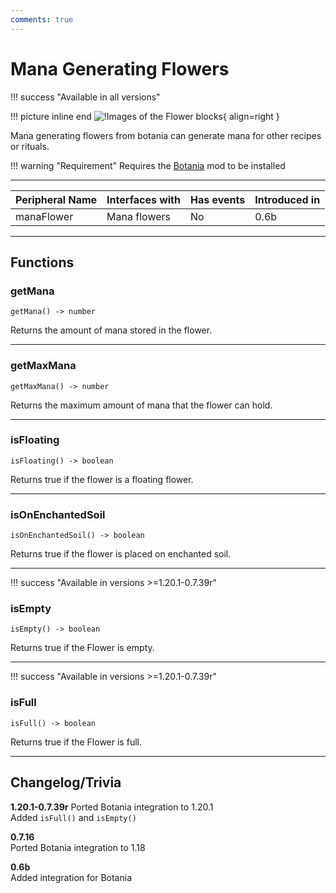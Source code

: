 ```yaml
---
comments: true
---
```


# Mana Generating Flowers

!!! success "Available in all versions"

!!! picture inline end
    ![!Images of the Flower blocks](../img/previews/botania_flowers.gif){ align=right }

Mana generating flowers from botania can generate mana for other recipes or rituals.

!!! warning "Requirement"
    Requires the [Botania](https://www.curseforge.com/minecraft/mc-mods/botania) mod to be installed

<p class="picture-spacing" style="--ps:1.9rem;"></p>

---

<center>

| Peripheral Name | Interfaces with | Has events | Introduced in |
| --------------- | --------------- | ---------- | ------------- |
| manaFlower      | Mana flowers    | No         | 0.6b          |

</center>

---

## Functions

### getMana
```
getMana() -> number
```
Returns the amount of mana stored in the flower.

---

### getMaxMana
```
getMaxMana() -> number
```
Returns the maximum amount of mana that the flower can hold.

---

### isFloating
```
isFloating() -> boolean
```
Returns true if the flower is a floating flower.

---

### isOnEnchantedSoil
```
isOnEnchantedSoil() -> boolean
```
Returns true if the flower is placed on enchanted soil.

---

!!! success "Available in versions >=1.20.1-0.7.39r"

### isEmpty
```
isEmpty() -> boolean
```
Returns true if the Flower is empty.

---

!!! success "Available in versions >=1.20.1-0.7.39r"

### isFull
```
isFull() -> boolean
```
Returns true if the Flower is full.

---

## Changelog/Trivia

**1.20.1-0.7.39r**
Ported Botania integration to 1.20.1    
Added `isFull()` and `isEmpty()`

**0.7.16**  
Ported Botania integration to 1.18

**0.6b**  
Added integration for Botania
